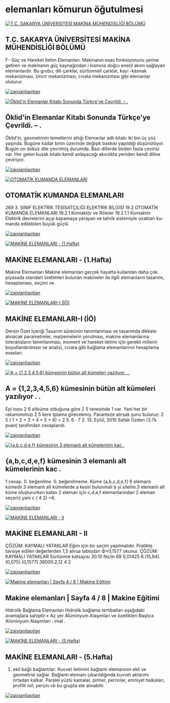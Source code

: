 # elemanları kömurun öğutulmesi
<a href="https://mnn.zoosnet.net/LR/Chatpre.aspx?id=MNN94995150&p=https://topgrinding.com/" target="_blank">![T.C. SAKARYA ÜNİVERSİTESİ MAKİNA MÜHENDİSLİĞİ BÖLÜMÜ](https://github.com/technlg/images/blob/main/21.jpg)</a>
## T.C. SAKARYA ÜNİVERSİTESİ MAKİNA MÜHENDİSLİĞİ BÖLÜMÜ
F- Güç ve Hareket İletim Elemanları: Makinanın esas fonksiyonunu yerine getiren ve makinanın güç kaynağından i kısmına doğru enerji akıını sağlayan elemanlardır. Bu grubu; dili çarklar, sürtünmeli çarklar, kayı -kasnak mekanizması, zincir mekanizması, cıvata mekanizması gibi elemanlar oluturur.
<a href="https://mnn.zoosnet.net/LR/Chatpre.aspx?id=MNN94995150&p=https://topgrinding.com/" target="_blank"><img src="https://github.com/technlg/images/raw/main/chat11.jpg" alt="zaixianliaotian"/></a><a href="//whatsapp.shibangsoft.com/WhatsApp.php" ><img src="https://github.com/technlg/images/raw/main/chat11.png" alt=""></a>
<a href="https://mnn.zoosnet.net/LR/Chatpre.aspx?id=MNN94995150&p=https://topgrinding.com/" target="_blank">![Öklid'in Elemanlar Kitabı Sonunda Türkçe'ye Çevrildi. – .](https://github.com/technlg/images/blob/main/21.jpg)</a>
## Öklid'in Elemanlar Kitabı Sonunda Türkçe'ye Çevrildi. – .
Öklid'in, geometrinin temellerini attığı Elemanlar adlı kitabı iki bin üç yüz yaşında. Bugüne kadar binin üzerinde değişik baskısı yapıldığı düşünülüyor. Bugün on dokuz dile çevrilmiş durumda. Bazı dillerde birden fazla çevirisi var. Her gelen kuşak kitabı kendi anlayacağı akıcılıkta yeniden kendi diline çeviriyor.
<a href="https://mnn.zoosnet.net/LR/Chatpre.aspx?id=MNN94995150&p=https://topgrinding.com/" target="_blank"><img src="https://github.com/technlg/images/raw/main/chat11.jpg" alt="zaixianliaotian"/></a><a href="//whatsapp.shibangsoft.com/WhatsApp.php" ><img src="https://github.com/technlg/images/raw/main/chat11.png" alt=""></a>
<a href="https://mnn.zoosnet.net/LR/Chatpre.aspx?id=MNN94995150&p=https://topgrinding.com/" target="_blank">![OTOMATİK KUMANDA ELEMANLARI](https://github.com/technlg/images/blob/main/45.jpg)</a>
## OTOMATİK KUMANDA ELEMANLARI
269 3. SINIF ELEKTRİK TESİSATÇILIĞI ELEKTRİK BİLGİSİ 19.2 OTOMATİK KUMANDA ELEMANLARI 19.2.1 Kontaktör ve Röleler 19.2.1.1 Kontaktör Elektrik devrelerini açıp kapamaya yarayan ve tahrik sistemiyle uzaktan ku-manda edilebilen büyük güçlü 
<a href="https://mnn.zoosnet.net/LR/Chatpre.aspx?id=MNN94995150&p=https://topgrinding.com/" target="_blank"><img src="https://github.com/technlg/images/raw/main/chat11.jpg" alt="zaixianliaotian"/></a><a href="//whatsapp.shibangsoft.com/WhatsApp.php" ><img src="https://github.com/technlg/images/raw/main/chat11.png" alt=""></a>
<a href="https://mnn.zoosnet.net/LR/Chatpre.aspx?id=MNN94995150&p=https://topgrinding.com/" target="_blank">![MAKİNE ELEMANLARI - (1.Hafta)](https://github.com/technlg/images/blob/main/13.jpg)</a>
## MAKİNE ELEMANLARI - (1.Hafta)
Makine Elemanları Makine elemanları gerçek hayatta kullanılan daha çok piyasada standart üretimleri bulunan makineler ile ilgili elemanların tasarımı, hesaplaması, seçimi ve .
<a href="https://mnn.zoosnet.net/LR/Chatpre.aspx?id=MNN94995150&p=https://topgrinding.com/" target="_blank"><img src="https://github.com/technlg/images/raw/main/chat11.jpg" alt="zaixianliaotian"/></a><a href="//whatsapp.shibangsoft.com/WhatsApp.php" ><img src="https://github.com/technlg/images/raw/main/chat11.png" alt=""></a>
<a href="https://mnn.zoosnet.net/LR/Chatpre.aspx?id=MNN94995150&p=https://topgrinding.com/" target="_blank">![MAKİNE ELEMANLARI-I (İÖ)](https://github.com/technlg/images/blob/main/63.jpg)</a>
## MAKİNE ELEMANLARI-I (İÖ)
Dersin Özet İçeriği Tasarım sürecinin tanımlanması ve tasarımda dikkate alınacak parametreler, malzemelerin yorulması, makine elemanlarına toleransların tanımlanması, moment ve hareket iletimi için gerekli millerin boyutlandırılması ve analizi, cıvata gibi bağlama elemanlarının hesaplama esasları.
<a href="https://mnn.zoosnet.net/LR/Chatpre.aspx?id=MNN94995150&p=https://topgrinding.com/" target="_blank"><img src="https://github.com/technlg/images/raw/main/chat11.jpg" alt="zaixianliaotian"/></a><a href="//whatsapp.shibangsoft.com/WhatsApp.php" ><img src="https://github.com/technlg/images/raw/main/chat11.png" alt=""></a>
<a href="https://mnn.zoosnet.net/LR/Chatpre.aspx?id=MNN94995150&p=https://topgrinding.com/" target="_blank">![A = {1,2,3,4,5,6} kümesinin bütün alt kümeleri yazılıyor . .](https://github.com/technlg/images/blob/main/35.jpg)</a>
## A = {1,2,3,4,5,6} kümesinin bütün alt kümeleri yazılıyor . .
Epi topu 2 6 altküme olduğuna göre 2 5 tanesinde 1 var. Yani her bir rakamımımızı 2 5 kere tplama girecekmiş. Paranteze alırsak şunu buluruz: 2 5 ( 1 + 2 + 3 + 4 + 5 + 6) = 2 5. 6 ⋅ 7 2. 13, Eylül, 2015 Safak Ozden (3.7k puan) tarafından cevaplandı.
<a href="https://mnn.zoosnet.net/LR/Chatpre.aspx?id=MNN94995150&p=https://topgrinding.com/" target="_blank"><img src="https://github.com/technlg/images/raw/main/chat11.jpg" alt="zaixianliaotian"/></a><a href="//whatsapp.shibangsoft.com/WhatsApp.php" ><img src="https://github.com/technlg/images/raw/main/chat11.png" alt=""></a>
<a href="https://mnn.zoosnet.net/LR/Chatpre.aspx?id=MNN94995150&p=https://topgrinding.com/" target="_blank">![{a,b,c,d,e,f} kümesinin 3 elemanlı alt kümelerinin kac .](https://github.com/technlg/images/blob/main/36.jpg)</a>
## {a,b,c,d,e,f} kümesinin 3 elemanlı alt kümelerinin kac .
1 cevap. 0. beğenilme. 0. beğenilmeme. Küme {a,b,c,d,e,f} 6 elemanlı kümedir.3 elemanlı alt kümelerde a kesin bulunmalı b yi silelim.3 elemanlı alt küme oluştururken kalan 2 eleman için c,d,e,f elemanlarından 2 eleman seçeriz.yani c ( 4 2) =6.
<a href="https://mnn.zoosnet.net/LR/Chatpre.aspx?id=MNN94995150&p=https://topgrinding.com/" target="_blank"><img src="https://github.com/technlg/images/raw/main/chat11.jpg" alt="zaixianliaotian"/></a><a href="//whatsapp.shibangsoft.com/WhatsApp.php" ><img src="https://github.com/technlg/images/raw/main/chat11.png" alt=""></a>
<a href="https://mnn.zoosnet.net/LR/Chatpre.aspx?id=MNN94995150&p=https://topgrinding.com/" target="_blank">![MAKİNE ELEMANLARI - II](https://github.com/technlg/images/blob/main/15.jpg)</a>
## MAKİNE ELEMANLARI - II
ÇÖZÜM: KAYMALI YATAKLAR Eğim için bir seçim yapılmalıdır. Pratikte tavsiye edilen değerlerden 1,5 alırsa tablodan Φ=0,1577 okunur. ÇÖZÜM: KAYMALI YATAKLAR Sürtünme katsayısı 30.10 Ns/m 69 0,01425 6.(15,84).(0,075).(0,1577) 38000.2,12 4 2
<a href="https://mnn.zoosnet.net/LR/Chatpre.aspx?id=MNN94995150&p=https://topgrinding.com/" target="_blank"><img src="https://github.com/technlg/images/raw/main/chat11.jpg" alt="zaixianliaotian"/></a><a href="//whatsapp.shibangsoft.com/WhatsApp.php" ><img src="https://github.com/technlg/images/raw/main/chat11.png" alt=""></a>
<a href="https://mnn.zoosnet.net/LR/Chatpre.aspx?id=MNN94995150&p=https://topgrinding.com/" target="_blank">![Makine elemanları | Sayfa 4 / 8 | Makine Eğitimi](https://github.com/technlg/images/blob/main/12.jpg)</a>
## Makine elemanları | Sayfa 4 / 8 | Makine Eğitimi
Hidrolik Bağlama Elemanları Hidrolik bağlama tertibatları aşağıdaki avantajlara sahiptir:• Az yer Alüminyum Alaşımları ve özellikleri Başlıca Alüminyum Alaşımları : imal .
<a href="https://mnn.zoosnet.net/LR/Chatpre.aspx?id=MNN94995150&p=https://topgrinding.com/" target="_blank"><img src="https://github.com/technlg/images/raw/main/chat11.jpg" alt="zaixianliaotian"/></a><a href="//whatsapp.shibangsoft.com/WhatsApp.php" ><img src="https://github.com/technlg/images/raw/main/chat11.png" alt=""></a>
<a href="https://mnn.zoosnet.net/LR/Chatpre.aspx?id=MNN94995150&p=https://topgrinding.com/" target="_blank">![MAKİNE ELEMANLARI - (5.Hafta)](https://github.com/technlg/images/blob/main/8.jpg)</a>
## MAKİNE ELEMANLARI - (5.Hafta)
1) ekil bağlı bağlantılar: Kuvvet iletimini bağlantı elemanının ekli ve geometrisi sağlar. Bağlantı elemanı çıkarıldığında kuvvet aktarımı ortadan kalkar. Paralel yüzlü kamalar, pimler, pernolar, emniyet halkaları, profilli mil, perçin vb bu grupta ele alınabilir.
<a href="https://mnn.zoosnet.net/LR/Chatpre.aspx?id=MNN94995150&p=https://topgrinding.com/" target="_blank"><img src="https://github.com/technlg/images/raw/main/chat11.jpg" alt="zaixianliaotian"/></a><a href="//whatsapp.shibangsoft.com/WhatsApp.php" ><img src="https://github.com/technlg/images/raw/main/chat11.png" alt=""></a>
